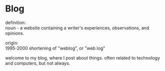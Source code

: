 # Blog
definition:\
noun - a website containing a writer's experiences, observations, and opinions.

origin:\
1995-2000 shortening of "weblog", or "web log"


welcome to my blog, where I post about things. often related to technology and computers, but not always.
